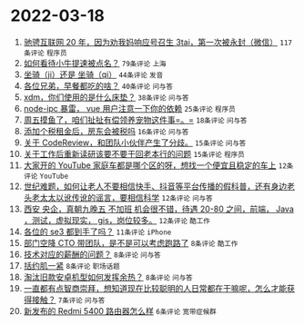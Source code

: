 # 2022-03-18

1. [驰骋互联网 20 年，因为劝我妈响应号召生 3tai，第一次被永封（微信）](https://www.v2ex.com/t/841177) `117条评论` `程序员`
1. [如何看待小牛提速被点名？](https://www.v2ex.com/t/841169) `79条评论` `上海`
1. [坐骑（ji）还是 坐骑（qi）](https://www.v2ex.com/t/841179) `44条评论` `发音`
1. [各位兄弟，早餐都吃的啥？](https://www.v2ex.com/t/841202) `40条评论` `问与答`
1. [xdm，你们使用的是什么床垫？](https://www.v2ex.com/t/841183) `38条评论` `问与答`
1. [node-ipc 暴雷， vue 用户注意一下你的依赖](https://www.v2ex.com/t/841188) `25条评论` `程序员`
1. [周五摸鱼了，咱们扯扯有偿领养宠物这件事=。=](https://www.v2ex.com/t/841192) `18条评论` `问与答`
1. [添加个税租金后，房东会被税吗](https://www.v2ex.com/t/841200) `16条评论` `问与答`
1. [关于 CodeReview，和团队小伙伴产生了分歧。](https://www.v2ex.com/t/841208) `15条评论` `问与答`
1. [关于工作后重新读研该要不要干回老本行的问题](https://www.v2ex.com/t/841193) `15条评论` `程序员`
1. [大家开的 YouTube 家庭车都是哪个区的呀，想找一个便宜且稳定的车上](https://www.v2ex.com/t/841186) `12条评论` `YouTube`
1. [世纪难题，如何让老人不要相信快手、抖音等平台传播的假科普，还有身边老头老太太以讹传讹的谣言，要相信科学](https://www.v2ex.com/t/841178) `12条评论` `问与答`
1. [西安 央企，真朝九晚五 不加班 机会很不错，待遇 20-80 之间，前端， Java ，测试，虚拟现实， gis，岗位较多。](https://www.v2ex.com/t/841171) `12条评论` `酷工作`
1. [各位的 se3 都到手了吗？](https://www.v2ex.com/t/841181) `11条评论` `iPhone`
1. [部门空降 CTO 带团队，是不是可以考虑跑路了](https://www.v2ex.com/t/841224) `8条评论` `酷工作`
1. [技术对应的薪酬的问题？](https://www.v2ex.com/t/841214) `8条评论` `问与答`
1. [括约肌一紧](https://www.v2ex.com/t/841199) `8条评论` `职场话题`
1. [淘汰旧款安卓机型如何发挥余热？](https://www.v2ex.com/t/841167) `8条评论` `问与答`
1. [一直都有点智商崇拜，想知道现在比较聪明的人日常都在干嘛呢，怎么才能获得接触？](https://www.v2ex.com/t/841195) `7条评论` `问与答`
1. [新发布的 Redmi 5400 路由器怎么样](https://www.v2ex.com/t/841175) `6条评论` `宽带症候群`
